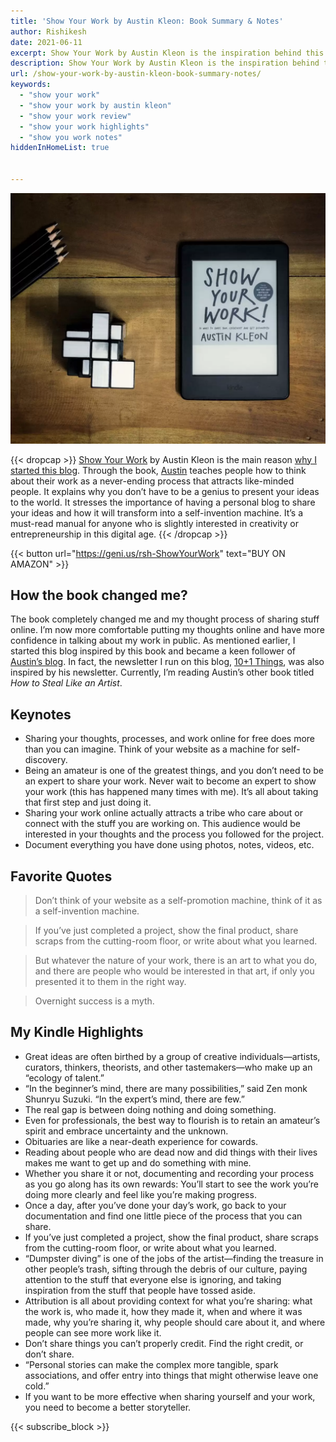 ```yaml
---
title: 'Show Your Work by Austin Kleon: Book Summary & Notes'
author: Rishikesh
date: 2021-06-11
excerpt: Show Your Work by Austin Kleon is the inspiration behind this blog. It teaches people how to think about their work as a never-ending process that attracts like-minded people
description: Show Your Work by Austin Kleon is the inspiration behind this blog. It teaches people how to think about their work as a never-ending process that attracts like-minded people
url: /show-your-work-by-austin-kleon-book-summary-notes/
keywords:
  - "show your work"
  - "show your work by austin kleon"
  - "show your work review"
  - "show your work highlights"
  - "show you work notes"
hiddenInHomeList: true


---
```


![Show Your Work by Austin Kleon](show-your-work.webp)


{{< dropcap >}} [Show Your Work](https://geni.us/rsh-ShowYourWork) by Austin Kleon is the main reason [why I started this blog](https://rishikeshs.com/5-reasons-why-i-decided-to-start-a-blog/). Through the book, [Austin](https://austinkleon.com/) teaches people how to think about their work as a never-ending process that attracts like-minded people. It explains why you don’t have to be a genius to present your ideas to the world. It stresses the importance of having a personal blog to share your ideas and how it will transform into a self-invention machine. It’s a must-read manual for anyone who is slightly interested in creativity or entrepreneurship in this digital age. {{< /dropcap >}}

{{< button url="https://geni.us/rsh-ShowYourWork" text="BUY ON AMAZON" >}}

## How the book changed me?

The book completely changed me and my thought process of sharing stuff online. I’m now more comfortable putting my thoughts online and have more confidence in talking about my work in public. As mentioned earlier, I started this blog inspired by this book and became a keen follower of [Austin’s blog](https://austinkleon.com/). In fact, the newsletter I run on this blog, [10+1 Things](https://rishikesh.substack.com), was also inspired by his newsletter. Currently, I’m reading Austin’s other book titled *How to Steal Like an Artist*.

## Keynotes

- Sharing your thoughts, processes, and work online for free does more than you can imagine. Think of your website as a machine for self-discovery.
- Being an amateur is one of the greatest things, and you don’t need to be an expert to share your work. Never wait to become an expert to show your work (this has happened many times with me). It’s all about taking that first step and just doing it.
- Sharing your work online actually attracts a tribe who care about or connect with the stuff you are working on. This audience would be interested in your thoughts and the process you followed for the project.
- Document everything you have done using photos, notes, videos, etc.

## Favorite Quotes

> Don’t think of your website as a self-promotion machine, think of it as a self-invention machine.

> If you’ve just completed a project, show the final product, share scraps from the cutting-room floor, or write about what you learned.

> But whatever the nature of your work, there is an art to what you do, and there are people who would be interested in that art, if only you presented it to them in the right way.

> Overnight success is a myth.

## My Kindle Highlights

- Great ideas are often birthed by a group of creative individuals—artists, curators, thinkers, theorists, and other tastemakers—who make up an “ecology of talent.”
- “In the beginner’s mind, there are many possibilities,” said Zen monk Shunryu Suzuki. “In the expert’s mind, there are few.”
- The real gap is between doing nothing and doing something.
- Even for professionals, the best way to flourish is to retain an amateur’s spirit and embrace uncertainty and the unknown.
- Obituaries are like a near-death experience for cowards.
- Reading about people who are dead now and did things with their lives makes me want to get up and do something with mine.
- Whether you share it or not, documenting and recording your process as you go along has its own rewards: You’ll start to see the work you’re doing more clearly and feel like you’re making progress.
- Once a day, after you’ve done your day’s work, go back to your documentation and find one little piece of the process that you can share.
- If you’ve just completed a project, show the final product, share scraps from the cutting-room floor, or write about what you learned.
- “Dumpster diving” is one of the jobs of the artist—finding the treasure in other people’s trash, sifting through the debris of our culture, paying attention to the stuff that everyone else is ignoring, and taking inspiration from the stuff that people have tossed aside.
- Attribution is all about providing context for what you’re sharing: what the work is, who made it, how they made it, when and where it was made, why you’re sharing it, why people should care about it, and where people can see more work like it.
- Don’t share things you can’t properly credit. Find the right credit, or don’t share.
- “Personal stories can make the complex more tangible, spark associations, and offer entry into things that might otherwise leave one cold.”
- If you want to be more effective when sharing yourself and your work, you need to become a better storyteller.

{{< subscribe_block >}}
